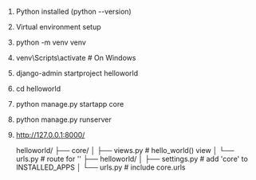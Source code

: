 1. Python installed (python --version)
2. Virtual environment setup
3. python -m venv venv
4. venv\Scripts\activate     # On Windows
5. django-admin startproject helloworld
6. cd helloworld
7. python manage.py startapp core
8. python manage.py runserver
9. http://127.0.0.1:8000/

    helloworld/
    ├── core/
    │   ├── views.py       # hello_world() view
    │   └── urls.py        # route for ''
    ├── helloworld/
    │   ├── settings.py    # add 'core' to INSTALLED_APPS
    │   └── urls.py        # include core.urls


